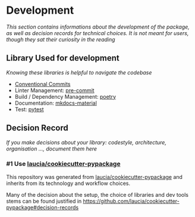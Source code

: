 # Development
_This section contains informations about the development of the package, as well as decision records for technical choices. It is not meant for users, though they sat their curiosity in the reading_

## Library Used for development
_Knowing these libraries is helpful to navigate the codebase_

* [Conventional Commits](https://www.conventionalcommits.org/en/v1.0.0/)
* Linter Management: [pre-commit](https://pre-commit.com/)
* Build / Dependency Management: [poetry](https://python-poetry.org/)
* Documentation: [mkdocs-material](https://squidfunk.github.io/mkdocs-material/)
* Test: [pytest](https://docs.pytest.org/en/7.2.x/)


## Decision Record

_If you make decisions about your library: codestyle, architecture, organisation ..., document them here_

### #1 Use [laucia/cookiecutter-pypackage](https://github.com/laucia/cookiecutter-pypackage)

This repository was generated from [laucia/cookiecutter-pypackage](https://github.com/laucia/cookiecutter-pypackage) and inherits from its technology and workflow choices.

Many of the decision about the setup, the choice of libraries and dev tools stems can be found justified in https://github.com/laucia/cookiecutter-pypackage#decision-records
